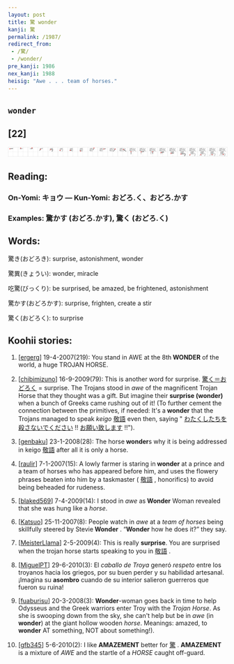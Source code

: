 ```yaml
---
layout: post
title: 驚 wonder
kanji: 驚
permalink: /1987/
redirect_from:
 - /驚/
 - /wonder/
pre_kanji: 1986
nex_kanji: 1988
heisig: "Awe . . . team of horses."
---
```


## `wonder`

## [22]

<div class="stroke"><img src="../images/E9A99A.png" /></div>

## Reading:

### On-Yomi: キョウ &mdash; Kun-Yomi: おどろ.く、おどろ.かす

### Examples: 驚かす (おどろ.かす), 驚く (おどろ.く)

## Words:

驚き(おどろき): surprise, astonishment, wonder

驚異(きょうい): wonder, miracle

吃驚(びっくり): be surprised, be amazed, be frightened, astonishment

驚かす(おどろかす): surprise, frighten, create a stir

驚く(おどろく): to surprise

## Koohii stories:

1) [<a href="http://kanji.koohii.com/profile/ergerg">ergerg</a>] 19-4-2007(219): You stand in AWE at the 8th<strong> WONDER</strong> of the world, a huge TROJAN HORSE. 

2) [<a href="http://kanji.koohii.com/profile/chibimizuno">chibimizuno</a>] 16-9-2009(79): This is another word for surprise.   <a href="http://jisho.org/kanji/details/驚く＝おどろく">驚く＝おどろく</a>  = surprise. The Trojans stood in <em>awe</em> of the magnificent Trojan Horse that they thought was a gift. But imagine their <strong>surprise (wonder)</strong> when a bunch of Greeks came rushing out of it! (To further cement the connection between the primitives, if needed: It&#039;s a<strong> wonder</strong> that the Trojans managed to speak <em>keigo</em>   <a href="http://jisho.org/kanji/details/敬語">敬語</a>   even then, saying &quot;  <a href="http://jisho.org/kanji/details/わたくしたちを殺さないでください">わたくしたちを殺さないでください</a>  !!  <a href="http://jisho.org/kanji/details/お願い致します">お願い致します</a>  !!&quot;). 

3) [<a href="http://kanji.koohii.com/profile/genbaku">genbaku</a>] 23-1-2008(28): The horse<strong> wonder</strong>s why it is being addressed in keigo   <a href="http://jisho.org/kanji/details/敬語">敬語</a>   after all it is only a horse. 

4) [<a href="http://kanji.koohii.com/profile/raulir">raulir</a>] 7-1-2007(15): A lowly farmer is staring in<strong> wonder</strong> at a prince and a team of horses who has appeared before him, and uses the flowery phrases beaten into him by a taskmaster (  <a href="http://jisho.org/kanji/details/敬語">敬語</a>  , honorifics) to avoid being beheaded for rudeness. 

5) [<a href="http://kanji.koohii.com/profile/blaked569">blaked569</a>] 7-4-2009(14): I stood in <em>awe</em> as<strong> Wonder</strong> Woman revealed that she was hung like a <em>horse</em>. 

6) [<a href="http://kanji.koohii.com/profile/Katsuo">Katsuo</a>] 25-11-2007(8): People watch in <em>awe</em> at a <em>team of horses</em> being skillfully steered by Stevie<strong> Wonder</strong> . “<strong>Wonder</strong> how he does it?” they say. 

7) [<a href="http://kanji.koohii.com/profile/MeisterLlama">MeisterLlama</a>] 2-5-2009(4): This is really <strong>surprise</strong>. You are surprised when the trojan horse starts speaking to you in   <a href="http://jisho.org/kanji/details/敬語">敬語</a>  . 

8) [<a href="http://kanji.koohii.com/profile/MiguelPT">MiguelPT</a>] 29-6-2010(3): El <em>caballo de Troya</em> generó <em>respeto</em> entre los troyanos hacia los griegos, por su buen perder y su habilidad artesanal. ¡Imagina su <strong>asombro</strong> cuando de su interior salieron guerreros que fueron su ruina! 

9) [<a href="http://kanji.koohii.com/profile/fuaburisu">fuaburisu</a>] 20-3-2008(3): <strong>Wonder</strong>-woman goes back in time to help Odysseus and the Greek warriors enter Troy with the <em>Trojan Horse</em>. As she is swooping down from the sky, she can&#039;t help but be in <em>awe</em> (in<strong> wonder</strong>) at the giant hollow wooden <em>horse</em>. Meanings: amazed, to<strong> wonder</strong> AT something, NOT about something!). 

10) [<a href="http://kanji.koohii.com/profile/gfb345">gfb345</a>] 5-6-2010(2): I like <strong>AMAZEMENT</strong> better for   <a href="http://jisho.org/kanji/details/驚">驚</a>  . <strong>AMAZEMENT</strong> is a mixture of <em>AWE</em> and the startle of a <em>HORSE</em> caught off-guard. 
